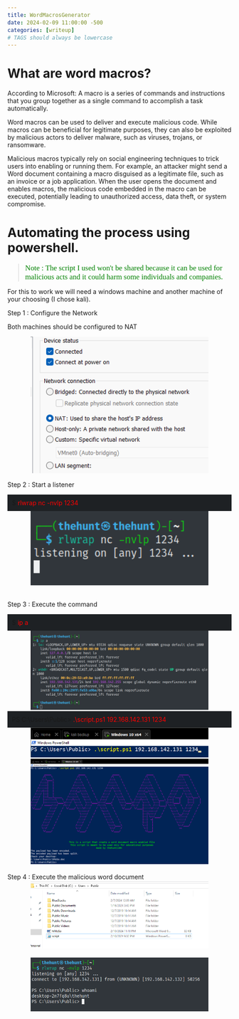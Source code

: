 ```yaml
---
title: WordMacrosGenerator
date: 2024-02-09 11:00:00 -500
categories: [writeup]
# TAGS should always be lowercase
---
```




# What are word macros?

According to Microsoft: A macro is a series of commands and instructions that you group together as a single command to accomplish a task automatically.

Word macros can be used to deliver and execute malicious code. While macros can be beneficial for legitimate purposes, they can also be exploited by malicious actors to deliver malware, such as viruses, trojans, or ransomware.

Malicious macros typically rely on social engineering techniques to trick users into enabling or running them. For example, an attacker might send a Word document containing a macro disguised as a legitimate file, such as an invoice or a job application. When the user opens the document and enables macros, the malicious code embedded in the macro can be executed, potentially leading to unauthorized access, data theft, or system compromise.

# Automating the process using powershell.

><span style="color:green; font-style:Bold; font-family: Times New Roman, sans-serif; font-size: larger">Note : The script I used won't be shared because it can be used for malicious acts and it could harm some individuals and companies.</span>


For this to work we will need a windows machine and another machine of your choosing (I chose kali).

Step 1 : Configure the Network

Both machines should be configured to NAT


<div style="text-align:center;">
  <img src="https://github.com/thehunt1s0n/media/blob/main/WordMacroGenerator/image%20(1).png?raw=true" alt="gif 1" width="400"/>
</div>

Step 2 : Start a listener

<div style="background-color: #1e2124; padding: 10px;">
$<span style="color:red"> rlwrap nc -nvlp 1234</span></div>

<div style="text-align:center;">
  <img src="https://github.com/thehunt1s0n/media/blob/main/WordMacroGenerator/image%20(2).png?raw=true" alt="gif 1" width="400"/>
</div>
<br>

Step 3 : Execute the command

<div style="background-color: #1e2124; padding: 10px;">
$<span style="color:red"> ip a</span></div>

<div style="text-align:center;">
  <img src="https://github.com/thehunt1s0n/media/blob/main/WordMacroGenerator/image%20(3).png?raw=true" alt="gif 1" width="400"/>
</div>

<div style="background-color: #1e2124; padding: 10px;">
PS C:\Users\Public><span style="color:red"> .\script.ps1 192.168.142.131 1234</span></div>

<div style="text-align:center;">
  <img src="https://github.com/thehunt1s0n/media/blob/main/WordMacroGenerator/image%20(4).png?raw=true" alt="gif 1" width="400"/>
</div>


<div style="text-align:center;">
  <img src="https://github.com/thehunt1s0n/media/blob/main/WordMacroGenerator/image%20(5).png?raw=true" alt="gif 1" width="400"/>
</div>

<br>
Step 4 : Execute the malicious word document
<br>

<div style="text-align:center;">
  <img src="https://github.com/thehunt1s0n/media/blob/main/WordMacroGenerator/image%20(6).png?raw=true" alt="gif 1" width="400"/>
</div>
<br>

<div style="text-align:center;">
  <img src="https://github.com/thehunt1s0n/media/blob/main/WordMacroGenerator/image%20(7).png?raw=true" alt="gif 1" width="400"/>
</div>

